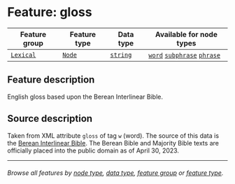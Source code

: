 # Feature: gloss <a name="start"></a>

Feature group | Feature type | Data type | Available for node types
---  | --- | --- | ---
[`Lexical`](featuresbygroup.md#lexical-features) | [`Node`](featuresbyfeaturetype.md#node-features) | [`string`](featuresbydatatype.md#string-datatype)  | [`word`](featuresbynodetype.md#word-nodes) [`subphrase`](featuresbynodetype.md#subphrase-nodes) [`phrase`](featuresbynodetype.md#phrase-nodes)

## Feature description

English gloss based upon the Berean Interlinear Bible.

## Source description

Taken from XML attribute `gloss` of tag `w` (word). The source of this data is the [Berean Interlinear Bible](https://interlinearbible.com/). The Berean Bible and Majority Bible texts are officially placed into the public domain as of April 30, 2023.

---
###### *Browse all features by [node type](featuresbynodetype.md#start), [data type](featuresbydatatype.md#start), [feature group](featuresbygroup.md#start) or [feature type](featuresbyfeaturetype.md#start).*

